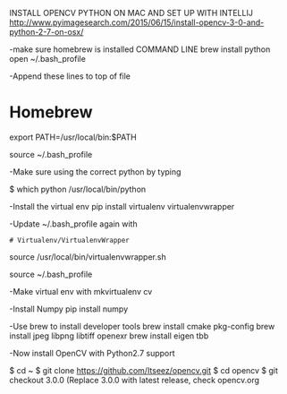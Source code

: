 INSTALL OPENCV PYTHON ON MAC AND SET UP WITH INTELLIJhttp://www.pyimagesearch.com/2015/06/15/install-opencv-3-0-and-python-2-7-on-osx/-make sure homebrew is installed COMMAND LINE brew install python  open ~/.bash_profile-Append these lines to top of file# Homebrewexport PATH=/usr/local/bin:$PATHsource ~/.bash_profile-Make sure using the correct python by typing $ which python/usr/local/bin/python-Install the virtual envpip install virtualenv virtualenvwrapper-Update ~/.bash_profile again with 	# Virtualenv/VirtualenvWrappersource /usr/local/bin/virtualenvwrapper.shsource ~/.bash_profile-Make virtual env with mkvirtualenv cv-Install Numpypip install numpy-Use brew to install developer toolsbrew install cmake pkg-configbrew install jpeg libpng libtiff openexrbrew install eigen tbb-Now install OpenCV with Python2.7 support$ cd ~$ git clone https://github.com/Itseez/opencv.git$ cd opencv$ git checkout 3.0.0(Replace 3.0.0 with latest release, check opencv.org